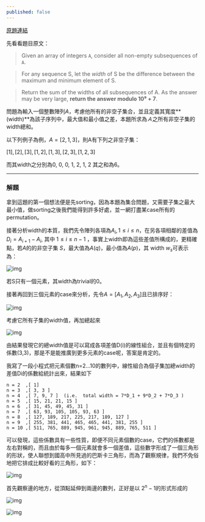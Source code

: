 ```yaml
---
published: false
---
```

[原題連結](https://leetcode.com/articles/sum-of-subsequence-widths/)

先看看題目原文：

> Given an array of integers `A`, consider all non-empty subsequences of `A`.

> For any sequence S, let the *width* of S be the difference between the maximum and minimum element of S.

> Return the sum of the widths of all subsequences of A.
> As the answer may be very large, **return the answer modulo 10⁹ + 7**.

問題為輸入一個整數陣列$A$，考慮他所有的非空子集合，並且定義其寬度**(width)**為該子序列中，最大值和最小值之差，本題所求為*Ａ*之所有非空子集的width總和。

以下列例子為例，$A=[2,1,3]$，則A有下列之非空子集：

$[1],[2],[3],[1,2],[1,3],[2,3],[1,2,3]$ 

而其width之分別為0, 0, 0, 1, 2, 1, 2 其之和為6。

------

### **解題**

拿到這題的第一個想法便是先sorting，因為本題為集合問題，又需要子集之最大最小值，做sorting之後我們能得到許多好處，並一網打盡某case所有的permutation。

接著分析width的本質，我們先令陣列各項為$A_{i}, 1≤i≤n$，在另各項相鄰的差值為 $D_{i}=A_{i+1}-A_{i}$, 其中 $1≤i≤n-1$ ，事實上width即為這些差值所構成的，更精確點，若$A$的的非空子集 $S$，最大值為$A(q)$，最小值為$A(p)$，其 width $w_{s}$可表示為：

![img](https://cdn-images-1.medium.com/max/800/1*UW4P0YW4qC9qZlPyqEn1Lw.png)

若S只有一個元素，其width為trivial的0。

接著再回到三個元素的case來分析，先令$A=[A_{1},A_{2},A_{3}]$且已排序好：

![img](https://cdn-images-1.medium.com/max/800/1*Bqwa316koLu5_pfaowJQtQ.png)

考慮它所有子集的width值，再加總起來

![img](https://cdn-images-1.medium.com/max/800/1*UylP4nOX-VkaO3JTfhMMrA.png)

由結果發現它的總width值是可以寫成各項差值D(i)的線性組合，並且有個特定的係數(3,3)，那是不是能推廣到更多元素的case呢，答案是肯定的。

我寫了一段小程式把元素個數n=2…10的數列中，線性組合為個子集加總width的差值Di的係數給統計出來，結果如下

```
n = 2  ,[ 1]
n = 3  ,[ 3, 3 ] 
n = 4  ,[ 7, 9, 7 ]  (i.e.  total width = 7*D_1 + 9*D_2 + 7*D_3 )
n = 5  ,[ 15, 21, 21, 15 ] 
n = 6  ,[ 31, 45, 49, 45, 31 ] 
n = 7  ,[ 63, 93, 105, 105, 93, 63 ] 
n = 8  ,[ 127, 189, 217, 225, 217, 189, 127 ] 
n = 9  ,[ 255, 381, 441, 465, 465, 441, 381, 255 ] 
n = 10 ,[ 511, 765, 889, 945, 961, 945, 889, 765, 511 ]
```

可以發現，這些係數具有一些性質，即便不同元素個數的case，它們的係數都是左右對稱的，而且由於每多一個元素就會多一個差值，這些數字形成了一個三角形的形狀，使人聯想到國高中所見過的巴斯卡三角形，而為了觀察規律，我們不免俗地把它排成比較好看的三角形，如下：

![img](https://cdn-images-1.medium.com/max/800/1*ZKGtjp1JgTdakVpvFYNMaQ.png)

首先觀察邊的地方，從頂點延伸到兩邊的數列，正好是以 $2^{n}-1$的形式形成的

![img](https://cdn-images-1.medium.com/max/800/1*zgx_chjP5kcpT6A6uE-aHg.png)

![img](https://cdn-images-1.medium.com/max/800/1*43H04Uj20SqpkFvs1FawZQ.png)
